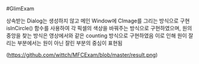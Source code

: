 
#GlimExam

상속받는 Dialog는 생성하지 않고 메인 Window에 CImage를 그리는 방식으로 구현
isInCircle() 함수를 사용하여 각 픽셀의 색상을 바꿔주는 방식으로 구현하였으며,
원의 중앙을 찾는 방식은 영상에서와 같은 counting 방식으로 구현하였음
이로 인해 원이 잘리는 부분에서는 원이 아닌 잘린 부분의 중심이 표현됨

(https://github.com/wittch/MFCExam/blob/master/result.png)
